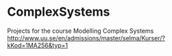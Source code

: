 # ComplexSystems
Projects for the course Modelling Complex Systems
http://www.uu.se/en/admissions/master/selma/Kurser/?kKod=1MA256&typ=1
